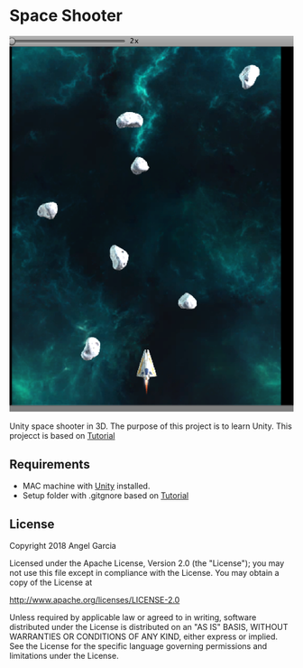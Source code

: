 # Space Shooter


![Scheme](/screenshots/ScreenShot2018-02-16at2.23.19PM.png)


Unity space shooter in 3D.
The purpose of this project is to learn Unity.
This projecct is based on [Tutorial](https://unity3d.com/learn/tutorials/s/space-shooter-tutorial)


## Requirements
- MAC machine with [Unity](https://store.unity.com/download?ref=personal)  installed.
- Setup folder with .gitgnore based on [Tutorial](http://www.studica.com/blog/how-to-setup-github-with-unity-step-by-step-instructions)



## License

Copyright 2018 Angel Garcia

Licensed under the Apache License, Version 2.0 (the "License"); you may not use this file except in compliance with the License. You may obtain a copy of the License at

http://www.apache.org/licenses/LICENSE-2.0

Unless required by applicable law or agreed to in writing, software distributed under the License is distributed on an "AS IS" BASIS, WITHOUT WARRANTIES OR CONDITIONS OF ANY KIND, either express or implied. See the License for the specific language governing permissions and limitations under the License.

